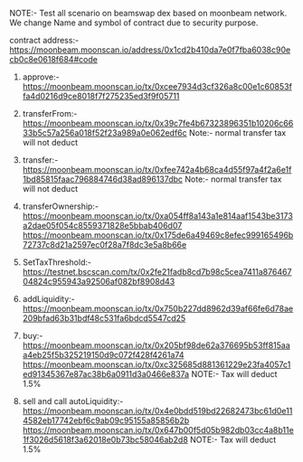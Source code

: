 NOTE:- Test all scenario on beamswap dex based on moonbeam network.
We change Name and symbol of contract due to security purpose.

contract address:- https://moonbeam.moonscan.io/address/0x1cd2b410da7e0f7fba6038c90ecb0c8e0618f684#code 

1. approve:-       https://moonbeam.moonscan.io/tx/0xcee7934d3cf326a8c00e1c60853ffa4d0216d9ce8018f7f275235ed3f9f05711
                  
2. transferFrom:-  https://moonbeam.moonscan.io/tx/0x39c7fe4b67323896351b10206c6633b5c57a256a018f52f23a989a0e062edf6c 
                     Note:- normal transfer tax will not deduct
 
 3. transfer:-     https://moonbeam.moonscan.io/tx/0xfee742a4b68ca4d55f97a4f2a6e1f1bd85815faac796884746d38ad896137dbc
                    Note:- normal transfer tax will not deduct

4.  transferOwnership:- https://moonbeam.moonscan.io/tx/0xa054ff8a143a1e814aaf1543be3173a2dae05f054c8559371828e5bbab406d07
                        https://moonbeam.moonscan.io/tx/0x175de6a49469c8efec999165496b72737c8d21a2597ec0f28a7f8dc3e5a8b66e

5. SetTaxThreshold:-   https://testnet.bscscan.com/tx/0x2fe21fadb8cd7b98c5cea7411a87646704824c955943a92506af082bf8908d43

6. addLiquidity:-      https://moonbeam.moonscan.io/tx/0x750b227dd8962d39af66fe6d78ae209bfad63b31bdf48c531fa6bdcd5547cd25


8. buy:-   https://moonbeam.moonscan.io/tx/0x205bf98de62a376695b53ff815aaa4eb25f5b325219150d9c072f428f4261a74 
           https://moonbeam.moonscan.io/tx/0xc325685d881361229e23fa4057c1ed91345367e87ac38b6a0911d3a0466e837a
            NOTE:- Tax will deduct 1.5%

9. sell and call autoLiquidity:-   https://moonbeam.moonscan.io/tx/0x4e0bdd519bd22682473bc61d0e114582eb17742ebf6c9ab09c95155a85856b2b
                                   https://moonbeam.moonscan.io/tx/0x647b00f5d05b982db03cc4a8b11e1f3026d5618f3a62018e0b73bc58046ab2d8
            NOTE:- Tax will deduct 1.5%




